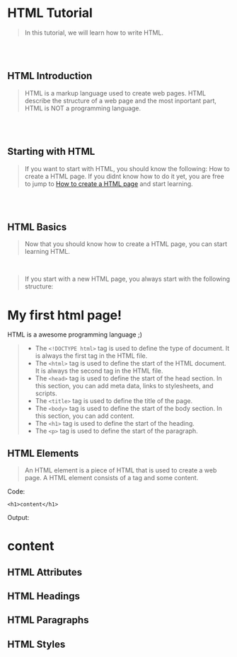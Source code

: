 # HTML Tutorial

> In this tutorial, we will learn how to write HTML.


<br /><br />


## HTML Introduction

> HTML is a markup language used to create web pages. HTML describe the structure of a web page and the most inportant part, HTML is NOT a programming language.


<br /><br />


## Starting with HTML

> If you want to start with HTML, you should know the following: How to create a HTML page. If you didnt know how to do it yet, you are free to jump to [How to create a HTML page](/Web-Development/How-to-create-a-Web-Page.md) and start learning.


<br /><br />


## HTML Basics

> Now that you should know how to create a HTML page, you can start learning HTML.

<br />

> If you start with a new HTML page, you always start with the following structure:

<!DOCTYPE html>
<html>
    <head>
        <title>My first html page</title>
    </head>
    <body>
        <h1>My first html page!</h1>
        <p>HTML is a awesome programming language ;)</p>
    </body>
</html>

> - The `<!DOCTYPE html>` tag is used to define the type of document. It is always the first tag in the HTML file.
> - The `<html>` tag is used to define the start of the HTML document. It is always the second tag in the HTML file.
> - The `<head>` tag is used to define the start of the head section. In this section, you can add meta data, links to stylesheets, and scripts.
> - The `<title>` tag is used to define the title of the page.
> - The `<body>` tag is used to define the start of the body section. In this section, you can add content.
> - The `<h1>` tag is used to define the start of the heading.
> - The `<p>` tag is used to define the start of the paragraph.


## HTML Elements

> An HTML element is a piece of HTML that is used to create a web page.  A HTML element consists of a tag and some content.

Code:

```
<h1>content</h1>
```

Output:

<h1>content</h1>


## HTML Attributes

## HTML Headings

## HTML Paragraphs

## HTML Styles